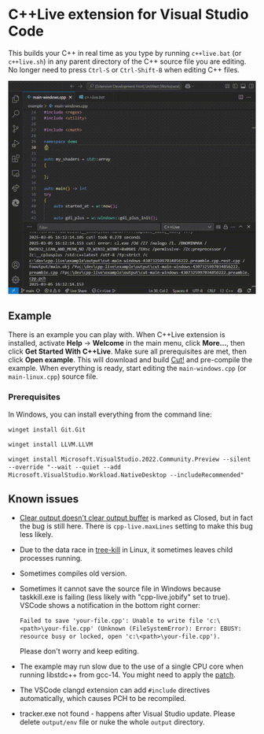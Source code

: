 # C++Live extension for Visual Studio Code

This builds your C++ in real time as you type by running `c++live.bat` (or `c++live.sh`) in any parent directory of the C++ source file you are editing. No longer need to press `Ctrl-S` or `Ctrl-Shift-B` when editing C++ files.

![cpp-live demo](img/demo.gif)

## Example

There is an example you can play with. When C++Live extension is installed, activate **Help** -> **Welcome** in the main menu, click **More...**, then click **Get Started With C++Live**. Make sure all prerequisites are met, then click **Open example**. This will download and build [Cut!](https://github.com/segfault-survivor/cut) and pre-compile the example. When everything is ready, start editing the `main-windows.cpp` (or `main-linux.cpp`) source file.

### Prerequisites

In Windows, you can install everything from the command line:

```
winget install Git.Git
```
<!--- or Microsoft.Git --->
```
winget install LLVM.LLVM
```
```
winget install Microsoft.VisualStudio.2022.Community.Preview --silent --override "--wait --quiet --add Microsoft.VisualStudio.Workload.NativeDesktop --includeRecommended"
```
<!--- or
Microsoft.VisualStudio.2022.Community
Microsoft.VisualStudio.2022.Enterprise
Microsoft.VisualStudio.2022.Enterprise.Preview
Microsoft.VisualStudio.2022.Professional
Microsoft.VisualStudio.2022.Professional.Preview
--->

## Known issues

* [Clear output doesn't clear output buffer](https://github.com/microsoft/vscode/issues/82750) is marked as Closed, but in fact the bug is still here. There is `cpp-live.maxLines` setting to make this bug less likely.

* Due to the data race in [tree-kill](https://www.npmjs.com/package/tree-kill) in Linux, it sometimes leaves child processes running.

* Sometimes compiles old version.

* Sometimes it cannot save the source file in Windows because taskkill.exe is failing (less likely with "cpp-live.jobify" set to true). VSCode shows a notification in the bottom right corner:
    ```
    Failed to save 'your-file.cpp': Unable to write file 'c:\<path>\your-file.cpp' (Unknown (FileSystemError): Error: EBUSY: resource busy or locked, open 'c:\<path>\your-file.cpp').
    ```
    Please don't worry and keep editing.

* The example may run slow due to the use of a single CPU core when running libstdc++ from gcc-14. You might need to apply the [patch](https://gcc.gnu.org/git/gitweb.cgi?p=gcc.git;h=c5fd1a483858c0e85b40149aef88be00f94980a7).

* The VSCode clangd extension can add `#include` directives automatically, which causes PCH to be recompiled.

*  tracker.exe not found - happens after Visual Studio update. Please delete `output/env` file or nuke the whole `output` directory.
